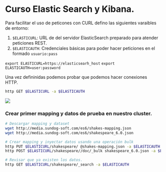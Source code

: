 # Curso Elastic Search y Kibana.

Para facilitar el uso de peticones con CURL defino las siguientes varaibles de entorno:

1. `$ELASTICURL`: URL de del servidor ElasticSearch preparado para atender peticiones REST.
2. `$ELASTICAUTH`: Credenciales básicas para poder hacer peticiones en el formado `usuario:pass`

``export ELASTICURL=https://elasticsearh_host``
``export ELASTICAUTH=user:password``

Una vez defininidas podemos probar que podemos hacer conexiones HTTP.


```sh
http GET $ELASTICURL -a $ELASTICAUTH
```

![](https://pix.toile-libre.org/upload/original/1534863877.png)


### Crear primer mapping y datos de prueba en nuestro cluster.

```sh
# Descargar mapping y dataset
wget http://media.sundog-soft.com/es6/shakes-mapping.json
wget http://media.sundog-soft.com/es6/shakespeare_6.0.json

# Crear mapping y inyectar datos usando una operación bulk
http PUT $ELASTICURL/shakespeare/ @shakes-mapping.json -a $ELASTICAUTH 
http POST $ELASTICURL/shakespeare//doc/_bulk shakespeare_6.0.json -a $ELASTICAUTH 

# Revisar que ya existen los datos.
http GET $ELASTICURL/shakespeare/_search -a $ELASTICAUTH
```
